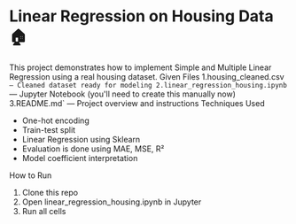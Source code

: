 # Linear Regression on Housing Data 🏠

This project demonstrates how to implement Simple and Multiple Linear Regression using a real housing dataset.
 Given Files
  1.housing_cleaned.csv` — Cleaned dataset ready for modeling
  2.linear_regression_housing.ipynb` — Jupyter Notebook (you'll need to create this manually now)
  3.README.md` — Project overview and instructions
Techniques Used
 * One-hot encoding
 * Train-test split
 * Linear Regression using Sklearn
 * Evaluation is done using MAE, MSE, R²
 * Model coefficient interpretation

How to Run
1. Clone this repo
2. Open linear_regression_housing.ipynb in Jupyter
3. Run all cells

